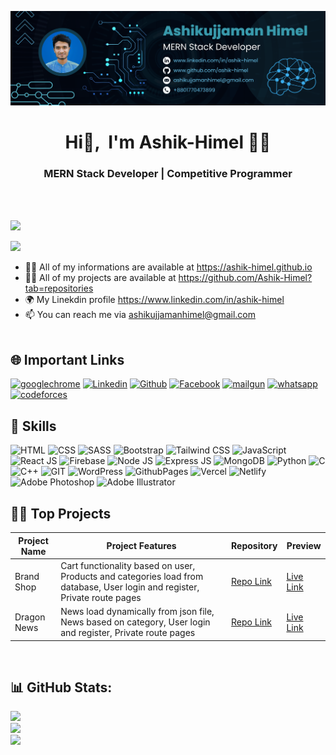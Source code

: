 ![Banner](banner.png)
<h1 align="center">Hi👋, &nbsp;I'm Ashik-Himel 👨‍💻</h1>
<h3 align="center">MERN Stack Developer | Competitive Programmer</h3>
<br /><br />

[![](https://visitcount.itsvg.in/api?id=Ashik-Himel&icon=7&color=1)](https://visitcount.itsvg.in)
<br />

![](https://github-profile-trophy.vercel.app/?username=Ashik-Himel&theme=dracula&no-frame=false&no-bg=true&margin-w=4)

- 🧛‍♂️ All of my informations are available at https://ashik-himel.github.io
- 👨‍💻 All of my projects are available at https://github.com/Ashik-Himel?tab=repositories
- 🌍 My Linekdin profile https://www.linkedin.com/in/ashik-himel
- 📫 You can reach me via ashikujjamanhimel@gmail.com
<br /><br />

## 🌐 Important Links
<a href='https://ashik-himel.github.io' target="_blank"><img alt='googlechrome' src='https://img.shields.io/badge/Portfolio-100000?style=for-the-badge&logo=googlechrome&logoColor=dd5144&labelColor=FFFFFF&color=dd5144'/></a>
<a href='https://www.linkedin.com/ashik-himel' target="_blank"><img alt='Linkedin' src='https://img.shields.io/badge/Linkedin-100000?style=for-the-badge&logo=Linkedin&logoColor=0072b1&labelColor=FFFFFF&color=0072b1'/></a>
<a href='https://github.com/Ashik-Himel' target="_blank"><img alt='Github' src='https://img.shields.io/badge/Github-100000?style=for-the-badge&logo=Github&logoColor=000000&labelColor=FFFFFF&color=000000'/></a>
<a href='https://www.facebook.com/ashikujjaman.himel' target="_blank"><img alt='Facebook' src='https://img.shields.io/badge/Facebook-100000?style=for-the-badge&logo=Facebook&logoColor=4267B2&labelColor=FFFFFF&color=4267B2'/></a>
<a href='mailto:ashikujjamanhimel@gmail.com' target="_blank"><img alt='mailgun' src='https://img.shields.io/badge/Email-100000?style=for-the-badge&logo=mailgun&logoColor=F06B66&labelColor=FFFFFF&color=F06B66'/></a>
<a href='https://wa.me/+8801770473899' target="_blank"><img alt='whatsapp' src='https://img.shields.io/badge/WhatsApp-100000?style=for-the-badge&logo=whatsapp&logoColor=25D366&labelColor=FFFFFF&color=25D366'/></a>
<a href='https://codeforces.com/profile/Ashik-Himel' target="_blank"><img alt='codeforces' src='https://img.shields.io/badge/Codeforces-100000?style=for-the-badge&logo=codeforces&logoColor=B61F25&labelColor=FFFFFF&color=B61F25'/></a>
<br />

## 🚀 Skills
![HTML](https://img.shields.io/badge/HTML-%23E34F26.svg?style=flat&logo=html5&logoColor=white) ![CSS](https://img.shields.io/badge/CSS-%231572B6.svg?style=flat&logo=css3&logoColor=white) ![SASS](https://img.shields.io/badge/SASS-hotpink.svg?style=flat&logo=SASS&logoColor=white) ![Bootstrap](https://img.shields.io/badge/Bootstrap-%238511FA.svg?style=flat&logo=bootstrap&logoColor=white) ![Tailwind CSS](https://img.shields.io/badge/Tailwind_CSS-%2338B2AC.svg?style=flat&logo=tailwind-css&logoColor=white) ![JavaScript](https://img.shields.io/badge/JavaScript-%23323330.svg?style=flat&logo=javascript&logoColor=%23F7DF1E) ![React JS](https://img.shields.io/badge/React_JS-%2320232a.svg?style=flat&logo=react&logoColor=%2361DAFB) ![Firebase](https://img.shields.io/badge/Firebase-%23039BE5.svg?style=flat&logo=firebase) ![Node JS](https://img.shields.io/badge/Node_JS-6DA55F?style=flat&logo=node.js&logoColor=white) ![Express JS](https://img.shields.io/badge/Express_JS-%23404d59.svg?style=flat&logo=express&logoColor=%2361DAFB) ![MongoDB](https://img.shields.io/badge/MongoDB-%234ea94b.svg?style=flat&logo=mongodb&logoColor=white) ![Python](https://img.shields.io/badge/Python-3670A0?style=flat&logo=python&logoColor=ffdd54) ![C](https://img.shields.io/badge/C-%2300599C.svg?style=flat&logo=c&logoColor=white) ![C++](https://img.shields.io/badge/C++-%2300599C.svg?style=flat&logo=c%2B%2B&logoColor=white) ![GIT](https://img.shields.io/badge/Git-fc6d26?style=flat&logo=git&logoColor=white) ![WordPress](https://img.shields.io/badge/WordPress-%23117AC9.svg?style=flat&logo=WordPress&logoColor=white) ![GithubPages](https://img.shields.io/badge/Github_Pages-121013?style=flat&logo=github&logoColor=white) ![Vercel](https://img.shields.io/badge/Vercel-%23000000.svg?style=flat&logo=vercel&logoColor=white) ![Netlify](https://img.shields.io/badge/Netlify-%23000000.svg?style=flat&logo=netlify&logoColor=#00C7B7) ![Adobe Photoshop](https://img.shields.io/badge/Adobe_Photoshop-%2331A8FF.svg?style=flat&logo=adobe%20photoshop&logoColor=white) ![Adobe Illustrator](https://img.shields.io/badge/Adobe_Illustrator-%23FF9A00.svg?style=flat&logo=adobe%20illustrator&logoColor=white) 
<br />

## 👨‍💻 Top Projects
| **Project Name** | **Project Features**                                                                                                            | **Repository**                                              | **Preview**                                         |
|------------------|---------------------------------------------------------------------------------------------------------------------------------|-------------------------------------------------------------|-----------------------------------------------------|
| Brand Shop       | Cart functionality based on user, Products and categories load from database, User login and register, Private route pages | [Repo Link](https://github.com/Ashik-Himel)                 | [Live Link](https://brand-shop-1.web.app/)          |
| Dragon News      | News load dynamically from json file, News based on category, User login and register, Private route pages                 | [Repo Link](https://github.com/Ashik-Himel/the-dragon-news) | [Live Link](https://react-dragon-news.netlify.app/) |
<br/>

## 📊 GitHub Stats:
![](https://github-readme-stats.vercel.app/api?username=Ashik-Himel&theme=dark&hide_border=false&include_all_commits=true&count_private=false)<br/>
![](https://github-readme-streak-stats.herokuapp.com/?user=Ashik-Himel&theme=dark&hide_border=false)<br/>
![](https://github-readme-stats.vercel.app/api/top-langs/?username=Ashik-Himel&theme=dark&hide_border=false&include_all_commits=true&count_private=false&layout=compact)